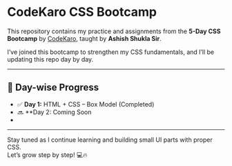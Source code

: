 # CodeKaro CSS Bootcamp 

This repository contains my practice and assignments from the **5-Day CSS Bootcamp** by [CodeKaro](https://codekaro.in), taught by **Ashish Shukla Sir**.

I’ve joined this bootcamp to strengthen my CSS fundamentals, and I’ll be updating this repo day by day.

---

## 📅 Day-wise Progress

- ✅ **Day 1:** HTML + CSS – Box Model (Completed)
- 🔜 **Day 2: Coming Soon
- 

---

Stay tuned as I continue learning and building small UI parts with proper CSS.  
Let’s grow step by step! 💻🔥
